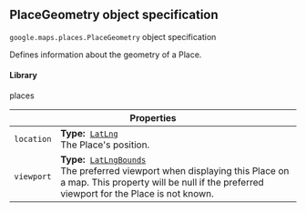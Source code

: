 <h2 id="PlaceGeometry"> PlaceGeometry object specification </h2><p>
<code><span itemprop="path">google.maps.places</span>.<span itemprop="name">PlaceGeometry</span></code>
object specification
</p><p>Defines information about the geometry of a Place.</p><h4>Library</h4><p>places</p><div class="devsite-table-wrapper"><table class="properties responsive" summary="record PlaceGeometry - Properties">
<thead>
<tr><th colspan="2">Properties</th>
</tr></thead>
<tbody>
<tr>
<td><code><span>location</span></code></td>
<td><div><strong>Type:</strong>&nbsp; <code><a href="https://github.com/amenadiel/google-maps-documentation/blob/master/docs/LatLng.md">LatLng</a></code></div>
<div class="desc">The Place's position.</div></td>
</tr>
<tr>
<td><code><span>viewport</span></code></td>
<td><div><strong>Type:</strong>&nbsp; <code><a href="https://github.com/amenadiel/google-maps-documentation/blob/master/docs/LatLngBounds.md">LatLngBounds</a></code></div>
<div class="desc">The preferred viewport when displaying this Place on a map. This property will be null if the preferred viewport for the Place is not known.</div></td>
</tr>
</tbody>
</table></div>